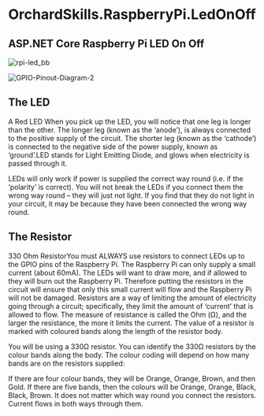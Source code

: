 ﻿# OrchardSkills.RaspberryPi.LedOnOff

## ASP.NET Core Raspberry Pi LED On Off

![rpi-led_bb](https://user-images.githubusercontent.com/59172485/103394042-43c5cc00-4ae3-11eb-92e0-76ecb4e67470.png)

![GPIO-Pinout-Diagram-2](https://user-images.githubusercontent.com/59172485/103394408-7a9ce180-4ae5-11eb-91f7-d244beb984d9.png)

## The LED

A Red LED When you pick up the LED, you will notice that one leg is longer than the other. The longer leg (known as the ‘anode’), is always connected to the positive supply of the circuit. The shorter leg (known as the ‘cathode’) is connected to the negative side of the power supply, known as ‘ground’.LED stands for Light Emitting Diode, and glows when electricity is passed through it.

LEDs will only work if power is supplied the correct way round (i.e. if the ‘polarity’ is correct). You will not break the LEDs if you connect them the wrong way round – they will just not light. If you find that they do not light in your circuit, it may be because they have been connected the wrong way round.

## The Resistor

330 Ohm ResistorYou must ALWAYS use resistors to connect LEDs up to the GPIO pins of the Raspberry Pi. The Raspberry Pi can only supply a small current (about 60mA). The LEDs will want to draw more, and if allowed to they will burn out the Raspberry Pi. Therefore putting the resistors in the circuit will ensure that only this small current will flow and the Raspberry Pi will not be damaged.
Resistors are a way of limiting the amount of electricity going through a circuit; specifically, they limit the amount of ‘current’ that is allowed to flow. The measure of resistance is called the Ohm (Ω), and the larger the resistance, the more it limits the current. The value of a resistor is marked with coloured bands along the length of the resistor body.

You will be using a 330Ω resistor. You can identify the 330Ω resistors by the colour bands along the body. The colour coding will depend on how many bands are on the resistors supplied:

If there are four colour bands, they will be Orange, Orange, Brown, and then Gold.
If there are five bands, then the colours will be Orange, Orange, Black, Black, Brown.
It does not matter which way round you connect the resistors. Current flows in both ways through them.